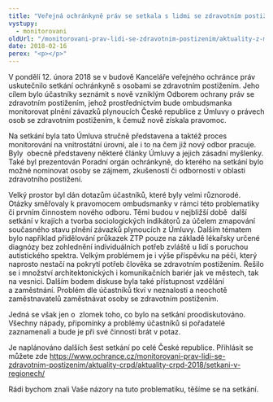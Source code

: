 ```yaml
---
title: "Veřejná ochránkyně práv se setkala s lidmi se zdravotním postižením v Brně"
vystupy:
  - monitorovani
oldUrl: "/monitorovani-prav-lidi-se-zdravotnim-postizenim/aktuality-z-monitorovani/aktuality-z-monitorovani-2018/verejna-ochrankyne-prav-se-setkala-s-lidmi-se-zdravotnim-postizenim-v-brne/"
date: 2018-02-16
perex: "<p></p>"
---
```


<!-- imported from the old website -->

<p>V pondělí 12. února 2018 se v budově Kanceláře veřejného ochránce práv uskutečnilo setkání ochránkyně s osobami se zdravotním postižením. Jeho cílem bylo účastníky seznámit s nově vzniklým Odborem ochrany práv se zdravotním postižením, jehož prostřednictvím bude ombudsmanka monitorovat plnění závazků plynoucích České republice z Úmluvy o právech osob se zdravotním postižením, k čemuž nově získala pravomoc.</p> <p>Na setkání byla tato Úmluva stručně představena a taktéž proces monitorování na vnitrostátní úrovni, ale i to na čem již nový odbor pracuje. Byly  obecně představeny některé články Úmluvy a jejich zásadní myšlenky. Také byl prezentován Poradní orgán ochránkyně, do kterého na setkání bylo možné nominovat osoby se zájmem, zkušeností či odborností v oblasti zdravotního postižení. </p> <p>Velký prostor byl dán dotazům účastníků, které byly velmi různorodé. Otázky směřovaly k pravomocem ombudsmanky v rámci této problematiky či prvním činnostem nového odboru. Těmi budou v nejbližší době  další setkání v krajích a tvorba sociologických indikátorů za účelem zmapování současného stavu plnění závazků plynoucích z Úmluvy. Dalším tématem bylo například přidělování průkazek ZTP pouze na základě lékařsky určené diagnózy bez zohlednění individuálních potřeb zvláště u lidí s poruchou autistického spektra. Velkým problémem je i výše příspěvku na péči, který naprosto nestačí na pokrytí potřeb člověka se zdravotním postižením. Řešilo se i množství architektonických i komunikačních bariér jak ve městech, tak na vesnici. Dalším bodem diskuse byla také přístupnost vzdělání a zaměstnání. Problém dle účastníků tkví v neznalosti a neochotě zaměstnavatelů zaměstnávat osoby se zdravotním postižením. </p> <p>Jedná se však jen o  zlomek toho, co bylo na setkání proodiskutováno. Všechny nápady, připomínky a problémy účastníků si pořadatelé zaznamenali a bude je při své činnosti brát v potaz. </p> <p>Je naplánováno dalších šest setkání po celé České republice. Přihlásit se můžete zde <a href="https://www.ochrance.cz/monitorovani-prav-lidi-se-zdravotnim-postizenim/aktuality-crpd/aktuality-crpd-2018/setkani-v-regionech/">https://www.ochrance.cz/monitorovani-prav-lidi-se-zdravotnim-postizenim/aktuality-crpd/aktuality-crpd-2018/setkani-v-regionech/</a></p> Rádi bychom znali Vaše názory na tuto problematiku, těšíme se na setkání.
